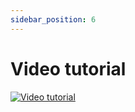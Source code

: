 ```yaml
---
sidebar_position: 6
---
```


# Video tutorial

[![Video tutorial](https://img.youtube.com/vi/t_8rBcu6Sv8/0.jpg)](https://www.youtube.com/watch?v=t_8rBcu6Sv8)